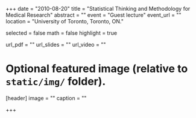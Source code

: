 +++
date = "2010-08-20"
title = "Statistical Thinking and Methodology for Medical Research"
abstract = ""
event = "Guest lecture"
event_url = ""
location = "University of Toronto, Toronto, ON."

selected = false
math = false
highlight = true

url_pdf = ""
url_slides = ""
url_video = ""

# Optional featured image (relative to `static/img/` folder).
[header]
image = ""
caption = ""

+++
